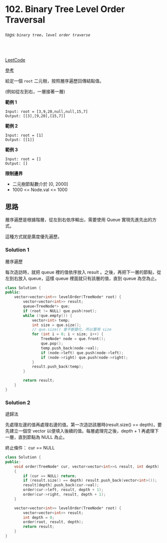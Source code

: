 # 102. Binary Tree Level Order Traversal

###### tags: `binary tree`、`level order traverse`
<br>

[LeetCode](https://leetcode.com/problems/binary-tree-level-order-traversal/)

[參考](https://github.com/youngyangyang04/leetcode-master/blob/master/problems/0102.%E4%BA%8C%E5%8F%89%E6%A0%91%E7%9A%84%E5%B1%82%E5%BA%8F%E9%81%8D%E5%8E%86.md#102%E4%BA%8C%E5%8F%89%E6%A0%91%E7%9A%84%E5%B1%82%E5%BA%8F%E9%81%8D%E5%8E%86)

給定一個 `root` 二元樹，按照層序遍歷回傳結點值。

(例如從左到右，一層接著一層)

**範例 1**
```
Input: root = [3,9,20,null,null,15,7]
Output: [[3],[9,20],[15,7]]
```

**範例 2**
```
Input: root = [1]
Output: [[1]]
```

**範例 3**
```
Input: root = []
Output: []
```

**限制邊界**
- 二元樹節點數介於 [0, 2000]
- 1000 <= Node.val <= 1000

## 思路

層序遍歷是根據階層，從左到右依序輸出，需要使用 Queue 實現先進先出的方式。

這種方式就是廣度優先遍歷。

### Solution 1

層序遍歷

每次造訪時，就把 queue 裡的值依序放入 result 。之後，再把下一層的節點，從左到右放入 queue，這樣 queue 裡面就只有該層的值，直到 queue 為空為止。

```CPP
class Solution {
public:
    vector<vector<int>> levelOrder(TreeNode* root) {
        vector<vector<int>> result;
        queue<TreeNode*> que;
        if (root != NULL) que.push(root);
        while (!que.empty()) {
            vector<int> temp;
            int size = que.size();
            // que.size() 會不斷變化，所以要用 size
            for (int i = 0; i < size; i++) {
                TreeNode* node = que.front();
                que.pop();
                temp.push_back(node->val);
                if (node->left) que.push(node->left);
                if (node->right) que.push(node->right);
            }
            result.push_back(temp);
        }

        return result;
    }
}
```

### Solution 2

遞歸法

先處理左邊的值再處理右邊的值。第一次造訪該層時(result.size() == depth)，要先建立一個空 vector 以便填入後續的值。每層處理完之後，depth + 1 再處理下一層，直到節點為 NULL 為止。

終止條件： cur == NULL

```CPP
class Solution {
public:
    void order(TreeNode* cur, vector<vector<int>>& result, int depth)
    {
        if (cur == NULL) return;
        if (result.size() == depth) result.push_back(vector<int>());
        result[depth].push_back(cur->val);
        order(cur->left, result, depth + 1);
        order(cur->right, result, depth + 1);
    }

    vector<vector<int>> levelOrder(TreeNode* root) {
        vector<vector<int>> result;
        int depth = 0;
        order(root, result, depth);
        return result;
    }
}
```
